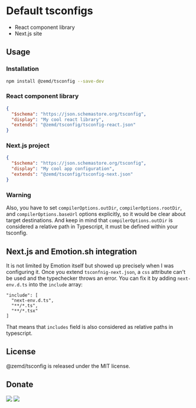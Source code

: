 # Default tsconfigs

- React component library
- Next.js site

## Usage

### Installation

```sh
npm install @zemd/tsconfig --save-dev
```

### React component library

```json
{
  "$schema": "https://json.schemastore.org/tsconfig",
  "display": "My cool react library",
  "extends": "@zemd/tsconfig/tsconfig-react.json"
}
```

### Next.js project

```json
{
  "$schema": "https://json.schemastore.org/tsconfig",
  "display": "My cool app configuration",
  "extends": "@zemd/tsconfig/tsconfig-next.json"
}
```

### Warning

Also, you have to set `compilerOptions.outDir`, `compilerOptions.rootDir`, and `compilerOptions.baseUrl` options explicitly, so it would be clear about target destinations. And keep in mind that `compilerOptions.outDir` is considered a relative path in Typescript, it must be defined within your tsconfig.

## Next.js and Emotion.sh integration

It is not limited by Emotion itself but showed up precisely when I was configuring it. Once you extend `tsconfnig-next.json`, a `css` attribute can't be used and the typechecker throws an error. You can fix it by adding `next-env.d.ts` into the `include` array:

```
"include": [
  "next-env.d.ts",
  "**/*.ts",
  "**/*.tsx"
]
```

That means that `includes` field is also considered as relative paths in typescript.

## License

@zemd/tsconfig is released under the MIT license.

## Donate

[![](https://img.shields.io/badge/patreon-donate-yellow.svg)](https://www.patreon.com/red_rabbit)
[![](https://img.shields.io/static/v1?label=UNITED24&message=support%20Ukraine&color=blue)](https://u24.gov.ua/)

